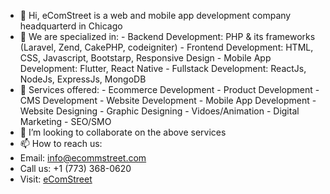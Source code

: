 - 👋 Hi, eComStreet is a web and mobile app development company headquarterd in Chicago
- 👀 We are specialized in:
      - Backend Development: PHP & its frameworks (Laravel, Zend, CakePHP, codeigniter)
      - Frontend Development: HTML, CSS, Javascript, Bootstarp, Responsive Design
      - Mobile App Development: Flutter, React Native
      - Fullstack Development: ReactJs, NodeJs, ExpressJs, MongoDB
- 🌱 Services offered:
      - Ecommerce Development
      - Product Development
      - CMS Development
      - Website Development
      - Mobile App Development
      - Website Designing
      - Graphic Designing
      - Vidoes/Animation
      - Digital Marketing
      - SEO/SMO
- 💞️ I’m looking to collaborate on the above services
- 📫 How to reach us:
- Email: <a href="mailto:info@ecommstreet.com">info@ecommstreet.com</a>
- Call us: +1 (773) 368-0620
- Visit: <a href="https://www.ecomstreet.com/">eComStreet</a>

<!---
ecom-street/ecom-street is a ✨ special ✨ repository because its `README.md` (this file) appears on your GitHub profile.
You can click the Preview link to take a look at your changes.
--->
